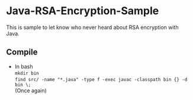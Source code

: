 Java-RSA-Encryption-Sample
==========================

This is sample to let know who never heard about RSA encryption with Java.

Compile
-------

* In bash   
    `mkdir bin`   
    `find src/ -name "*.java" -type f -exec javac -classpath bin {} -d bin \;`   
  (Once again)    
